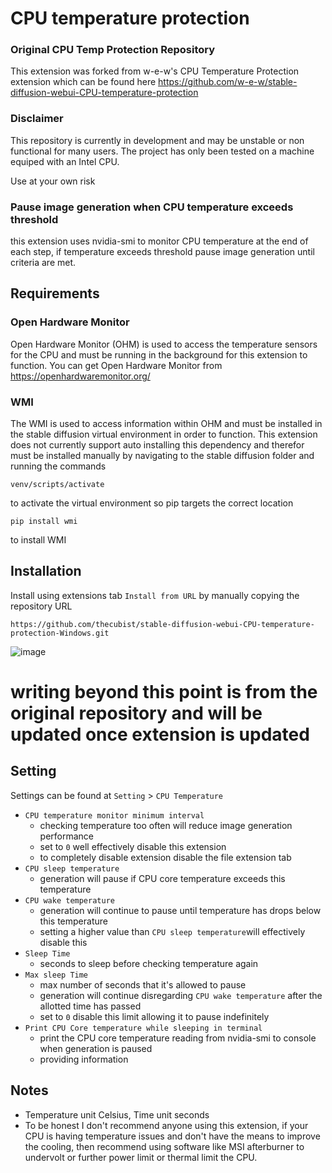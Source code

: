 # CPU temperature protection
### Original CPU Temp Protection Repository
This extension was forked from w-e-w's CPU Temperature Protection extension which can be found here 
https://github.com/w-e-w/stable-diffusion-webui-CPU-temperature-protection 

### Disclaimer
This repository is currently in development and may be unstable or non functional for many users. The project has only been tested on a machine equiped with an Intel CPU. 

Use at your own risk

### Pause image generation when CPU temperature exceeds threshold
this extension uses nvidia-smi to monitor CPU temperature at the end of each step, if temperature exceeds threshold pause image generation until criteria are met.

## Requirements
### Open Hardware Monitor
Open Hardware Monitor (OHM) is used to access the temperature sensors for the CPU and must be running in the background for this extension to function. You can get Open Hardware Monitor from 
https://openhardwaremonitor.org/
### WMI
The WMI is used to access information within OHM and must be installed in the stable diffusion virtual environment in order to function. This extension does not currently support auto installing this dependency and therefor must be installed manually by navigating to the stable diffusion folder and running the commands
```
venv/scripts/activate
```
to activate the virtual environment so pip targets the correct location 
```
pip install wmi
```
to install WMI 

## Installation
Install using extensions tab `Install from URL` by manually copying the repository URL
```
https://github.com/thecubist/stable-diffusion-webui-CPU-temperature-protection-Windows.git
```
![image](https://github.com/thecubist/stable-diffusion-webui-CPU-temperature-protection-Windows/assets/36249159/c77838ba-eee6-42d6-9a06-ba5d03d6bf38)

# writing beyond this point is from the original repository and will be updated once extension is updated
## Setting
Settings can be found at `Setting` > `CPU Temperature`

- `CPU temperature monitor minimum interval`
    - checking temperature too often will reduce image generation performance
    - set to `0` well effectively disable this extension
    - to completely disable extension disable the file extension tab
- `CPU sleep temperature`
    - generation will pause if CPU core temperature exceeds this temperature
- `CPU wake temperature`
    - generation will continue to pause until temperature has drops below this temperature 
    - setting a higher value than `CPU sleep temperature`will effectively disable this
- `Sleep Time`
    - seconds to sleep before checking temperature again
- `Max sleep Time` 
    - max number of seconds that it's allowed to pause
    - generation will continue disregarding `CPU wake temperature` after the allotted time has passed
    - set to `0` disable this limit allowing it to pause indefinitely
- `Print CPU Core temperature while sleeping in terminal`
    - print the CPU core temperature reading from nvidia-smi to console when generation is paused
    - providing information

## Notes
- Temperature unit Celsius, Time unit seconds
- To be honest I don't recommend anyone using this extension, if your CPU is having temperature issues and don't have the means to improve the cooling, then recommend using software like MSI afterburner to undervolt or further power limit or thermal limit the CPU.
